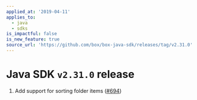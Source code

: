 ```yaml
---
applied_at: '2019-04-11'
applies_to:
  - java
  - sdks
is_impactful: false
is_new_feature: true
source_url: 'https://github.com/box/box-java-sdk/releases/tag/v2.31.0'
---
```


# Java SDK `v2.31.0` release

1. Add support for sorting folder items ([#694](https://github.com/box/box-java-sdk/pull/694))